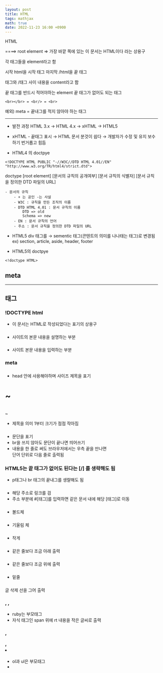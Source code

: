 ```yaml
---
layout: post
title: HTML
tags: mathjax
math: true
date: 2022-11-23 16:00 +0900
---
```

HTML

<!DOCTYPE html> ====> root element => 가장 바깥 쪽에 있는 이 문서는 HTML이다 라는 상용구
<html lang="en">
<head>
    <meta charset="UTF-8">
    <meta name="viewport" content="width=device-width, initial-scale=1.0">
    <meta http-equiv="X-UA-Compatible" content="ie=edge">
    <title>Document</title>
</head>
<body>
  
</body>
</html>

각 태그들을 element라고 함

시작 html을 시작 태그
마지막 /html을 끝 태그

태그와 /태그 사이 내용을 content라고 함


끝 태그를 반드시 적어야하는 element
끝 태그가 없어도 되는 태그
```
<br></br> = <br/> = <br>
```

예외) meta = 끝내그를 적지 않아야 하는 태그

---
- 발전 과정
HTML 3.x → HTML 4.x → xHTML → HTML5

- xHTML - 끝태그 표시 → HTML 문서 분것이 쉽다 → 개발자가 수정 및 유지 보수하기 번거롭고 힘듬
- HTML4 의 doctpye
```
<!DOCTYPE HTML PUBLIC "-//W3C//DTD HTML 4.01//EN" "http://www.w3.org/TR/html4/strict.dtd">
```
doctype [root element] [문서의 규칙의 공개여부] [문서 규칙의 식별자] [문서 규칙을 정의한 DTD 파일의 URL]

    - 문서의 규칙
        - + 는 공인 -는 사설
        - W3C : 규칙을 만든 조직의 이름
        - DTD HTML 4.01 : 문서 규칙의 이름
            DTD => old
            Schema => new
        - EN : 문서 규칙의 언어
        - 주소 : 문서 규칙을 정의한 DTD 파일의 URL

- HTML5 
div 태그를 → sementic 태그(콘텐트의 의미를 나나태는 태그)로 변경됨
ex) section, article, aside, header, footer

- HTML5의 doctpye
```
<!doctype HTML>
```

## meta
<meta charset="UTF-8">
<meta name="viewport" content="">

---
## 태그

### !DOCTYPE html

- 이 문서는 HTML로 작성되었다는 표기의 상용구

### <head></head>

- 사이트의 본문 내용을 설명하는 부분

### <body></body>

- 사이트 본문 내용을 입력하는 부분

### meta



### <title></title>

- head 안에 사용해야하며 사이즈 제목을 표기

### <H1>~<H6> </h1>~</h6>

- 제목을 의미 1부터 크기가 점점 작아짐

### <p></p>

- 문단을 표기
- br을 쓰지 않아도 문단이 끝나면 띄어쓰기
- 내용을 한 줄로 써도 브라우저에서는 우측 끝을 만나면<br>
  단어 단위로 다음 줄로 출력됨

### HTML5는 끝 태그가 없어도 된다는 [/] 를 생략해도 됨

- p태그나 br 태그의 끝내그를 생랼해도 됨

### <a href="주소"></a>

- 해당 주소로 링크를 검
- 주소 부분에 #[태그]를 입력하면 같은 문서 내에 해당 [태그]로 이동

### <b></b>

- 볼드체

### <i></i>

- 기울림 체

### <small></small>

- 작게

### <sub></sub>

- 같은 줄보다 조금 아래 출력

### <sup></sup>

- 같은 줄보다 조금 위에 출력

### <ins></ins>

- 밑줄

### <del></del>

글 삭제 선을 그어 출력

### <ruby></ruby>, <span></span>, <rt></rt>

- ruby는 부모태그 
- 자식 태그인 span 위에 rt 내용을 작은 글씨로 출력

### <ol></ol>, <ul></ul>, <li></li>

- ol과 ul은 부모태그
- 



















































